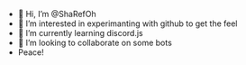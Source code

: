 - 👋 Hi, I’m @ShaRefOh
- 👀 I’m interested in experimanting with github to get the feel
- 🌱 I’m currently learning discord.js
- 💞️ I’m looking to collaborate on some bots
- Peace!

<!---
ShaRefOh/ShaRefOh is a ✨ special ✨ repository because its `README.md` (this file) appears on your GitHub profile.
You can click the Preview link to take a look at your changes.
--->
